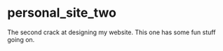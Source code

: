 # personal_site_two
The second crack at designing my website. This one has some fun stuff going on.
